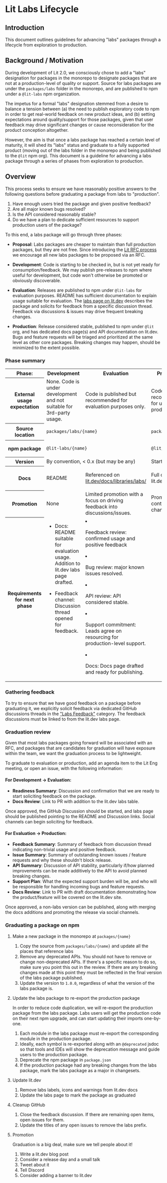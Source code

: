 # Lit Labs Lifecycle

## Introduction

This document outlines guidelines for advancing "labs" packages through a lifecycle from exploration to production.

## Background / Motivation

During development of Lit 2.0, we consciously chose to add a "labs" designation for packages in the monorepo to designate packages that are not at a production-level of quality or support. Source for labs packages are under the `packages/labs` folder in the monorepo, and are published to npm under a `@lit-labs` npm organization.

The impetus for a formal "labs" designation stemmed from a desire to balance a tension between (a) the need to publish exploratory code to npm in order to get real-world feedback on new product ideas, and (b) setting expectations around quality/support for those packages, given that user feedback may drive significant changes or cause reconsideration for the product conception altogether.

However, the aim is that once a labs package has reached a certain level of maturity, it will shed its "labs" status and graduate to a fully supported product (moving out of the labs folder in the monorepo and being published to the `@lit` npm org). This document is a guideline for advancing a labs package through a series of phases from exploration to production.

## Overview

This process seeks to ensure we have reasonably positive answers to the following questions before graduating a package from labs to "production".

1. Have enough users tried the package and given positive feedback?
2. Are all major known bugs resolved?
3. Is the API considered reasonably stable?
4. Do we have a plan to dedicate sufficient resources to support production users of the package?

To this end, a labs package will go through three phases:

- **Proposal**: Labs packages are cheaper to maintain than full production packages, but they are not free. Since introducing the [Lit RFC process](https://github.com/lit/rfcs/blob/main/rfcs/0001-rfc-process.md) we encourage all new labs packages to be proposed via an RFC.

- **Development**: Code is starting to be checked in, but is not yet ready for consumption/feedback. We may publish pre-releases to npm where useful for development, but code won't otherwise be promoted or obviously discoverable.

- **Evaluation**: Releases are published to npm under `@lit-labs` for evaluation purposes. README has sufficient documentation to explain usage suitable for evaluation. The [labs page on lit.dev](https://lit.dev/docs/libraries/labs/) describes the package and solicits for feedback from a specific discussion thread. Feedback via discussions & issues may drive frequent breaking changes.

- **Production**: Release considered stable, published to npm under `@lit` org, and has dedicated docs page(s) and API documentation on lit.dev. Bugs and feature requests will be triaged and prioritized at the same level as other core packages. Breaking changes may happen, should be minimized to the extent possible.

### Phase summary

<table>
  <tr>
    <th>Phase:</th>
    <th>Development</th>
    <th>Evaluation</th>
    <th>Production</th>
  </tr>
  <tr>
    <th>
      External usage expectation
    </th>
    <td>
      None. Code is under development and not suitable for 3rd-party usage.
    </td>
    <td>
      Code is published but recommended for evaluation purposes only.
    </td>
    <td>
      Code is recommended for use in production.
    </td>
  </tr>
  <tr>
    <th>
      Source location
    </th>
    <td colspan="2">

`packages/labs/{name}`

  </td>    
  <td>

`packages/{name}`

  </td>
  </tr>
  <tr>
    <th>npm package</th>
    <td colspan="2">

`@lit-labs/{name}`

  </td>
  <td>

`@lit/{name}`

  </td>
  </tr>
  <tr>
    <th>Version</th>
    <td colspan="2">
      By convention, < 0.x (but may be any)
    </td>
    <td>
      Starts at 1.0
    </td>
  </tr>
  <tr>
    <th>Docs</th>
    <td>
      README
    </td>
    <td>

Referenced on [lit.dev/docs/libraries/labs/](https://lit.dev/docs/libraries/labs/)

  </td>
  <td>Full docs on lit.dev</td>
  </tr>
  <tr>
    <th>
      Promotion
    </th>
    <td>
      None
    </td>
    <td>
      Limited promotion with a focus on driving feedback into discussions/issues.
    </td>
    <td>
      Promotion via content/social channels.
    </td>
  </tr>
  <tr>
    <th>
      Requirements for next phase
    </th>
    <td style="vertical-align: top">

- Docs: README suitable for evaluation usage. Addition to lit.dev labs page drafted.
- Feedback channel: Discussion thread opened for feedback.

  </td>
  <td style="vertical-align: top">

- Feedback review: confirmed usage and positive feedback
- Bug review: major known issues resolved.
- API review: API considered stable.
- Support commitment: Leads agree on resourcing for production-level support.
- Docs: Docs page drafted and ready for publishing.

    </td>

    <td>
    </td>
  </tr>

</table>

### Gathering feedback

To try to ensure that we have good feedback on a package before graduating it, we explicitly solicit feedback via dedicated GitHub discussions threads in the ["Labs Feedback"](https://github.com/lit/lit/discussions/categories/labs-feedback) category. The feedback discussions must be linked to from the lit.dev labs page.

### Graduation review

Given that most labs packages going forward will be associated with an RFC, and packages that are candidates for graduation will have exposure within the team, we want the graduation process to be lightweight.

To graduate to evaluation or production, add an agenda item to the Lit Eng meeting, or open an issue, with the following information:

#### For Development → Evaluation:

- **Readiness Summary**: Discussion and confirmation that we are ready to start soliciting feedback on the package.
- **Docs Review**: Link to PR with addition to the lit.dev labs table.

Once approved, the GitHub Discussion should be started, and labs page should be published pointing to the README and Discussion links. Social channels can begin soliciting for feedback.

#### For Evaluation → Production:

- **Feedback Summary**: Summary of feedback from discussion thread indicating non-trivial usage and positive feedback.
- **Issue Summary**: Summary of outstanding known issues / feature requests and why these shouldn't block release.
- **API Summary**: Discussion of API stability, particularly if/how planned improvements can be made additively to the API to avoid planned breaking changes.
- **Support Plan**: What the expected support burden will be, and who will be responsible for handling incoming bugs and feature requests.
- **Docs Review**: Link to PR with draft documentation demonstrating how the product/feature will be covered on the lit.dev site.

Once approved, a non-labs version can be published, along with merging the docs additions and promoting the release via social channels.

### Graduating a package on npm

1. Make a new package in the monorepo at `packages/{name}`

   1. Copy the source from `packages/labs/{name}` and update all the places that reference labs
   2. Remove any deprecated APIs. You should not have to remove or change non-deprecated APIs. If there's a specific reason to do so, make sure you point this out in the review. If there are any breaking changes made at this point they must be reflected in the final version of the labs package published.
   3. Update the version to `1.0.0`, regardless of what the version of the labs package is.

2. Update the labs package to re-export the production package

   In order to reduce code duplication, we will re-export the production package from the labs package. Labs users will get the production code on their next npm upgrade, and can start updating their imports one-by-one.

   1. Each module in the labs package must re-export the corresponding module in the production package.
   2. Ideally, each symbol is re-exported along with an `@deprecated` jsdoc so that tools and IDEs will show the deprecation message and guide users to the production package.
   3. Deprecate the npm package in `package.json`
   4. If the production package had any breaking changes from the labs package, mark the labs package as a major in changesets.

3. Update lit.dev

   1. Remove labs labels, icons and warnings from lit.dev docs
   2. Update the labs page to mark the package as graduated

4. Cleanup GitHub

   1. Close the feedback discussion. If there are remaining open items, open issues for them.
   2. Update the titles of any open issues to remove the labs prefix.

5. Promotion

   Graduation is a big deal, make sure we tell people about it!

   1. Write a lit.dev blog post
   2. Consider a release day and a small talk
   3. Tweet about it
   4. Tell Discord
   5. Consider adding a banner to lit.dev
